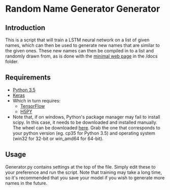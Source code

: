 # Random Name Generator Generator
## Introduction
This is a script that will train a LSTM neural network on a list of given names, which can then be used to generate new names that are similar to the given ones. These new names can then be compiled in to a list and randomly drawn from, as is done with the [minimal web page](https://ktwhynot.github.io/rngg/) in the /docs folder.

## Requirements
* [Python 3.5](https://www.python.org/downloads/release/python-352/)
* [Keras](https://keras.io/)
* Which in turn requires:
  * [TensorFlow](https://www.tensorflow.org/install/)
  * [H5PY](http://www.h5py.org/)
* Note that, if on windows, Python's package manager may fail to install scipy. In this case, it needs to be downloaded and installed manually. The wheel can be downloaded [here](http://www.lfd.uci.edu/~gohlke/pythonlibs/#scikit-learn). Grab the one that corresponds to your python version (eg. cp35 for Python 3.5) and operating system (win32 for 32-bit or win_amd64 for 64-bit).

## Usage
Generator.py contains settings at the top of the file. Simply edit these to your preference and run the script. Note that training may take a long time, so it's recommended that you save your model if you wish to generate more names in the future.
